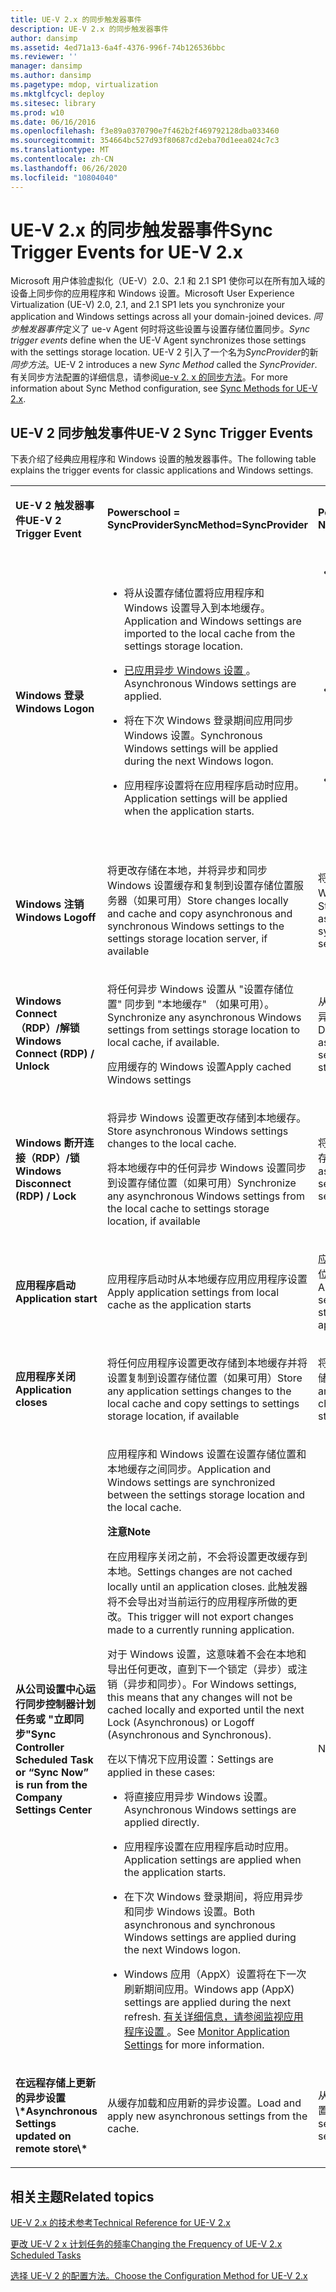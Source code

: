```yaml
---
title: UE-V 2.x 的同步触发器事件
description: UE-V 2.x 的同步触发器事件
author: dansimp
ms.assetid: 4ed71a13-6a4f-4376-996f-74b126536bbc
ms.reviewer: ''
manager: dansimp
ms.author: dansimp
ms.pagetype: mdop, virtualization
ms.mktglfcycl: deploy
ms.sitesec: library
ms.prod: w10
ms.date: 06/16/2016
ms.openlocfilehash: f3e89a0370790e7f462b2f469792128dba033460
ms.sourcegitcommit: 354664bc527d93f80687cd2eba70d1eea024c7c3
ms.translationtype: MT
ms.contentlocale: zh-CN
ms.lasthandoff: 06/26/2020
ms.locfileid: "10804040"
---
```

# <span data-ttu-id="3471b-103">UE-V 2.x 的同步触发器事件</span><span class="sxs-lookup"><span data-stu-id="3471b-103">Sync Trigger Events for UE-V 2.x</span></span>


<span data-ttu-id="3471b-104">Microsoft 用户体验虚拟化（UE-V）2.0、2.1 和 2.1 SP1 使你可以在所有加入域的设备上同步你的应用程序和 Windows 设置。</span><span class="sxs-lookup"><span data-stu-id="3471b-104">Microsoft User Experience Virtualization (UE-V) 2.0, 2.1, and 2.1 SP1 lets you synchronize your application and Windows settings across all your domain-joined devices.</span></span> <span data-ttu-id="3471b-105">*同步触发器事件*定义了 ue-v Agent 何时将这些设置与设置存储位置同步。</span><span class="sxs-lookup"><span data-stu-id="3471b-105">*Sync trigger events* define when the UE-V Agent synchronizes those settings with the settings storage location.</span></span> <span data-ttu-id="3471b-106">UE-V 2 引入了一个名为*SyncProvider*的新*同步方法*。</span><span class="sxs-lookup"><span data-stu-id="3471b-106">UE-V 2 introduces a new *Sync Method* called the *SyncProvider*.</span></span> <span data-ttu-id="3471b-107">有关同步方法配置的详细信息，请参阅[ue-v 2. x 的同步方法](sync-methods-for-ue-v-2x-both-uevv2.md)。</span><span class="sxs-lookup"><span data-stu-id="3471b-107">For more information about Sync Method configuration, see [Sync Methods for UE-V 2.x](sync-methods-for-ue-v-2x-both-uevv2.md).</span></span>

## <span data-ttu-id="3471b-108">UE-V 2 同步触发事件</span><span class="sxs-lookup"><span data-stu-id="3471b-108">UE-V 2 Sync Trigger Events</span></span>


<span data-ttu-id="3471b-109">下表介绍了经典应用程序和 Windows 设置的触发器事件。</span><span class="sxs-lookup"><span data-stu-id="3471b-109">The following table explains the trigger events for classic applications and Windows settings.</span></span>

<table>
<colgroup>
<col width="33%" />
<col width="33%" />
<col width="33%" />
</colgroup>
<tbody>
<tr class="odd">
<td align="left"><p><strong><span data-ttu-id="3471b-110">UE-V 2 触发器事件</span><span class="sxs-lookup"><span data-stu-id="3471b-110">UE-V 2 Trigger Event</span></span></strong></p></td>
<td align="left"><p><strong><span data-ttu-id="3471b-111">Powerschool = SyncProvider</span><span class="sxs-lookup"><span data-stu-id="3471b-111">SyncMethod=SyncProvider</span></span></strong></p></td>
<td align="left"><p><strong><span data-ttu-id="3471b-112">Powerschool = None</span><span class="sxs-lookup"><span data-stu-id="3471b-112">SyncMethod=None</span></span></strong></p></td>
</tr>
<tr class="even">
<td align="left"><p><strong><span data-ttu-id="3471b-113">Windows 登录</span><span class="sxs-lookup"><span data-stu-id="3471b-113">Windows Logon</span></span></strong></p></td>
<td align="left"><ul>
<li><p><span data-ttu-id="3471b-114">将从设置存储位置将应用程序和 Windows 设置导入到本地缓存。</span><span class="sxs-lookup"><span data-stu-id="3471b-114">Application and Windows settings are imported to the local cache from the settings storage location.</span></span></p></li>
<li><p><a href="https://technet.microsoft.com/library/dn458932.aspx#autosyncsettings2" data-raw-source="[Asynchronous Windows settings](https://technet.microsoft.com/library/dn458932.aspx#autosyncsettings2)"><span data-ttu-id="3471b-115">已应用异步 Windows 设置 </a> 。</span><span class="sxs-lookup"><span data-stu-id="3471b-115">Asynchronous Windows settings</a> are applied.</span></span></p></li>
<li><p><span data-ttu-id="3471b-116">将在下次 Windows 登录期间应用同步 Windows 设置。</span><span class="sxs-lookup"><span data-stu-id="3471b-116">Synchronous Windows settings will be applied during the next Windows logon.</span></span></p></li>
<li><p><span data-ttu-id="3471b-117">应用程序设置将在应用程序启动时应用。</span><span class="sxs-lookup"><span data-stu-id="3471b-117">Application settings will be applied when the application starts.</span></span></p></li>
</ul></td>
<td align="left"><ul>
<li><p><span data-ttu-id="3471b-118">从 "设置" 存储位置直接读取 "应用程序" 和 "Windows 设置"。</span><span class="sxs-lookup"><span data-stu-id="3471b-118">Application and Windows settings are read directly from the settings storage location.</span></span></p></li>
<li><p><span data-ttu-id="3471b-119">应用了异步和同步 Windows 设置。</span><span class="sxs-lookup"><span data-stu-id="3471b-119">Asynchronous and synchronous Windows settings are applied.</span></span></p></li>
<li><p><span data-ttu-id="3471b-120">应用程序设置将在应用程序启动时应用。</span><span class="sxs-lookup"><span data-stu-id="3471b-120">Application settings will be applied when the application starts.</span></span></p></li>
</ul></td>
</tr>
<tr class="odd">
<td align="left"><p><strong><span data-ttu-id="3471b-121">Windows 注销</span><span class="sxs-lookup"><span data-stu-id="3471b-121">Windows Logoff</span></span></strong></p></td>
<td align="left"><p><span data-ttu-id="3471b-122">将更改存储在本地，并将异步和同步 Windows 设置缓存和复制到设置存储位置服务器（如果可用）</span><span class="sxs-lookup"><span data-stu-id="3471b-122">Store changes locally and cache and copy asynchronous and synchronous Windows settings to the settings storage location server, if available</span></span></p></td>
<td align="left"><p><span data-ttu-id="3471b-123">将更改存储到异步和同步 Windows 设置存储位置</span><span class="sxs-lookup"><span data-stu-id="3471b-123">Store changes to asynchronous and synchronous Windows settings storage location</span></span></p></td>
</tr>
<tr class="even">
<td align="left"><p><strong><span data-ttu-id="3471b-124">Windows Connect （RDP）/解锁</span><span class="sxs-lookup"><span data-stu-id="3471b-124">Windows Connect (RDP) / Unlock</span></span></strong></p></td>
<td align="left"><p><span data-ttu-id="3471b-125">将任何异步 Windows 设置从 "设置存储位置" 同步到 "本地缓存" （如果可用）。</span><span class="sxs-lookup"><span data-stu-id="3471b-125">Synchronize any asynchronous Windows settings from settings storage location to local cache, if available.</span></span></p>
<p><span data-ttu-id="3471b-126">应用缓存的 Windows 设置</span><span class="sxs-lookup"><span data-stu-id="3471b-126">Apply cached Windows settings</span></span></p></td>
<td align="left"><p><span data-ttu-id="3471b-127">从设置存储位置下载和应用异步 windows 设置</span><span class="sxs-lookup"><span data-stu-id="3471b-127">Download and apply asynchronous windows settings from settings storage location</span></span></p></td>
</tr>
<tr class="odd">
<td align="left"><p><strong><span data-ttu-id="3471b-128">Windows 断开连接（RDP）/锁</span><span class="sxs-lookup"><span data-stu-id="3471b-128">Windows Disconnect (RDP) / Lock</span></span></strong></p></td>
<td align="left"><p><span data-ttu-id="3471b-129">将异步 Windows 设置更改存储到本地缓存。</span><span class="sxs-lookup"><span data-stu-id="3471b-129">Store asynchronous Windows settings changes to the local cache.</span></span></p>
<p><span data-ttu-id="3471b-130">将本地缓存中的任何异步 Windows 设置同步到设置存储位置（如果可用）</span><span class="sxs-lookup"><span data-stu-id="3471b-130">Synchronize any asynchronous Windows settings from the local cache to settings storage location, if available</span></span></p></td>
<td align="left"><p><span data-ttu-id="3471b-131">将异步 Windows 设置更改存储到设置存储位置</span><span class="sxs-lookup"><span data-stu-id="3471b-131">Store asynchronous Windows settings changes to the settings storage location</span></span></p></td>
</tr>
<tr class="even">
<td align="left"><p><strong><span data-ttu-id="3471b-132">应用程序启动</span><span class="sxs-lookup"><span data-stu-id="3471b-132">Application start</span></span></strong></p></td>
<td align="left"><p><span data-ttu-id="3471b-133">应用程序启动时从本地缓存应用应用程序设置</span><span class="sxs-lookup"><span data-stu-id="3471b-133">Apply application settings from local cache as the application starts</span></span></p></td>
<td align="left"><p><span data-ttu-id="3471b-134">应用程序启动时从设置存储位置应用应用程序设置</span><span class="sxs-lookup"><span data-stu-id="3471b-134">Apply application settings from settings storage location as the application starts</span></span></p></td>
</tr>
<tr class="odd">
<td align="left"><p><strong><span data-ttu-id="3471b-135">应用程序关闭</span><span class="sxs-lookup"><span data-stu-id="3471b-135">Application closes</span></span></strong></p></td>
<td align="left"><p><span data-ttu-id="3471b-136">将任何应用程序设置更改存储到本地缓存并将设置复制到设置存储位置（如果可用）</span><span class="sxs-lookup"><span data-stu-id="3471b-136">Store any application settings changes to the local cache and copy settings to settings storage location, if available</span></span></p></td>
<td align="left"><p><span data-ttu-id="3471b-137">将任何应用程序设置更改存储到设置存储位置</span><span class="sxs-lookup"><span data-stu-id="3471b-137">Store any application settings changes to settings storage location</span></span></p></td>
</tr>
<tr class="even">
<td align="left"><p><strong><span data-ttu-id="3471b-138">从公司设置中心运行同步控制器计划任务或 "立即同步"</span><span class="sxs-lookup"><span data-stu-id="3471b-138">Sync Controller Scheduled Task or “Sync Now” is run from the Company Settings Center</span></span></strong></p>
<p></p></td>
<td align="left"><p><span data-ttu-id="3471b-139">应用程序和 Windows 设置在设置存储位置和本地缓存之间同步。</span><span class="sxs-lookup"><span data-stu-id="3471b-139">Application and Windows settings are synchronized between the settings storage location and the local cache.</span></span></p>
<div class="alert">
<strong><span data-ttu-id="3471b-140">注意</span><span class="sxs-lookup"><span data-stu-id="3471b-140">Note</span></span></strong><br/><p><span data-ttu-id="3471b-141">在应用程序关闭之前，不会将设置更改缓存到本地。</span><span class="sxs-lookup"><span data-stu-id="3471b-141">Settings changes are not cached locally until an application closes.</span></span> <span data-ttu-id="3471b-142">此触发器将不会导出对当前运行的应用程序所做的更改。</span><span class="sxs-lookup"><span data-stu-id="3471b-142">This trigger will not export changes made to a currently running application.</span></span></p>
<p><span data-ttu-id="3471b-143">对于 Windows 设置，这意味着不会在本地和导出任何更改，直到下一个锁定（异步）或注销（异步和同步）。</span><span class="sxs-lookup"><span data-stu-id="3471b-143">For Windows settings, this means that any changes will not be cached locally and exported until the next Lock (Asynchronous) or Logoff (Asynchronous and Synchronous).</span></span></p>
</div>
<div>

</div>
<p><span data-ttu-id="3471b-144">在以下情况下应用设置：</span><span class="sxs-lookup"><span data-stu-id="3471b-144">Settings are applied in these cases:</span></span></p>
<ul>
<li><p><span data-ttu-id="3471b-145">将直接应用异步 Windows 设置。</span><span class="sxs-lookup"><span data-stu-id="3471b-145">Asynchronous Windows settings are applied directly.</span></span></p></li>
<li><p><span data-ttu-id="3471b-146">应用程序设置在应用程序启动时应用。</span><span class="sxs-lookup"><span data-stu-id="3471b-146">Application settings are applied when the application starts.</span></span></p></li>
<li><p><span data-ttu-id="3471b-147">在下次 Windows 登录期间，将应用异步和同步 Windows 设置。</span><span class="sxs-lookup"><span data-stu-id="3471b-147">Both asynchronous and synchronous Windows settings are applied during the next Windows logon.</span></span></p></li>
<li><p><span data-ttu-id="3471b-148">Windows 应用（AppX）设置将在下一次刷新期间应用。</span><span class="sxs-lookup"><span data-stu-id="3471b-148">Windows app (AppX) settings are applied during the next refresh.</span></span> <span data-ttu-id="3471b-149"><a href="https://technet.microsoft.com/library/dn458944.aspx" data-raw-source="[Monitor Application Settings](https://technet.microsoft.com/library/dn458944.aspx)">有关详细信息，请参阅监视应用程序设置 </a> 。</span><span class="sxs-lookup"><span data-stu-id="3471b-149">See <a href="https://technet.microsoft.com/library/dn458944.aspx" data-raw-source="[Monitor Application Settings](https://technet.microsoft.com/library/dn458944.aspx)">Monitor Application Settings</a> for more information.</span></span></p></li>
</ul></td>
<td align="left"><p><span data-ttu-id="3471b-150">NA</span><span class="sxs-lookup"><span data-stu-id="3471b-150">NA</span></span></p></td>
</tr>
<tr class="odd">
<td align="left"><p><strong><span data-ttu-id="3471b-151">在远程存储上更新的异步设置 \*</span><span class="sxs-lookup"><span data-stu-id="3471b-151">Asynchronous Settings updated on remote store\*</span></span></strong></p></td>
<td align="left"><p><span data-ttu-id="3471b-152">从缓存加载和应用新的异步设置。</span><span class="sxs-lookup"><span data-stu-id="3471b-152">Load and apply new asynchronous settings from the cache.</span></span></p></td>
<td align="left"><p><span data-ttu-id="3471b-153">从中央服务器加载和应用设置</span><span class="sxs-lookup"><span data-stu-id="3471b-153">Load and apply settings from central server</span></span></p></td>
</tr>
</tbody>
</table>








## <span data-ttu-id="3471b-154">相关主题</span><span class="sxs-lookup"><span data-stu-id="3471b-154">Related topics</span></span>


[<span data-ttu-id="3471b-155">UE-V 2.x 的技术参考</span><span class="sxs-lookup"><span data-stu-id="3471b-155">Technical Reference for UE-V 2.x</span></span>](technical-reference-for-ue-v-2x-both-uevv2.md)

[<span data-ttu-id="3471b-156">更改 UE-V 2 x 计划任务的频率</span><span class="sxs-lookup"><span data-stu-id="3471b-156">Changing the Frequency of UE-V 2.x Scheduled Tasks</span></span>](changing-the-frequency-of-ue-v-2x-scheduled-tasks-both-uevv2.md)

[<span data-ttu-id="3471b-157">选择 UE-V 2 的配置方法。</span><span class="sxs-lookup"><span data-stu-id="3471b-157">Choose the Configuration Method for UE-V 2.x</span></span>](https://technet.microsoft.com/library/dn458891.aspx#config)









